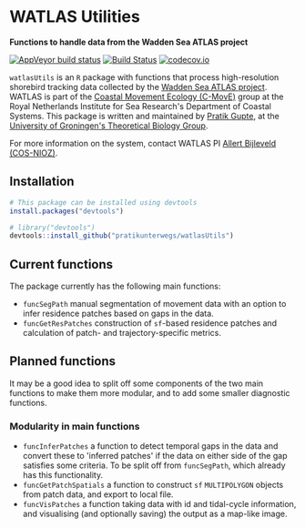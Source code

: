 # WATLAS Utilities

**Functions to handle data from the Wadden Sea ATLAS project**

<!-- badges: start -->
  [![AppVeyor build status](https://ci.appveyor.com/api/projects/status/github/pratikunterwegs/watlasUtils?branch=master&svg=true)](https://ci.appveyor.com/project/pratikunterwegs/watlasUtils) [![Build Status](https://travis-ci.org/pratikunterwegs/watlasUtils.svg?branch=master)](https://travis-ci.org/pratikunterwegs/watlasUtils) [![codecov.io](https://codecov.io/github/pratikunterwegs/watlasUtils/coverage.svg?branch=master)](https://codecov.io/github/pratikunterwegs/watlasUtils/branch/master)
<!-- badges: end -->

`watlasUtils` is an `R` package with functions that process high-resolution shorebird tracking data collected by the [Wadden Sea ATLAS project](https://www.nioz.nl/en/about/cos/coastal-movement-ecology/shorebird-tracking/watlas-tracking-regional-movements). WATLAS is part of the [Coastal Movement Ecology (C-MovE)](https://www.nioz.nl/en/about/cos/coastal-movement-ecology) group at the Royal Netherlands Institute for Sea Research's Department of Coastal Systems. This package is written and maintained by [Pratik Gupte](https://www.rug.nl/staff/p.r.gupte), at the [University of Groningen's Theoretical Biology Group](https://www.rug.nl/research/gelifes/tres/).

For more information on the system, contact WATLAS PI [Allert Bijleveld (COS-NIOZ)](https://www.nioz.nl/en/about/organisation/staff/allert-bijleveld).

## Installation

```r
# This package can be installed using devtools
install.packages("devtools")

# library("devtools")
devtools::install_github("pratikunterwegs/watlasUtils")
```

## Current functions

The package currently has the following main functions:

  - `funcSegPath` manual segmentation of movement data with an option to infer residence patches based on gaps in the data.
  - `funcGetResPatches` construction of `sf`-based residence patches and calculation of patch- and trajectory-specific metrics.

## Planned functions

It may be a good idea to split off some components of the two main functions to make them more modular, and to add some smaller diagnostic functions.

### Modularity in main functions

- `funcInferPatches` a function to detect temporal gaps in the data and convert these to 'inferred patches' if the data on either side of the gap satisfies some criteria. To be split off from `funcSegPath`, which already has this functionality.
- `funcGetPatchSpatials` a function to construct `sf` `MULTIPOLYGON` objects from patch data, and export to local file.
- `funcVisPatches` a function taking data with id and tidal-cycle information, and visualising (and optionally saving) the output as a map-like image.
